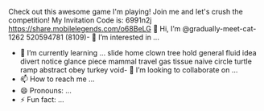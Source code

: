 Check out this awesome game I'm playing! Join me and let's crush the competition! My Invitation Code is: 6991n2j
 https://share.mobilelegends.com/o68BeLG 👋 Hi, I’m @gradually-meet-cat-1262
520594781 (8109)- 👀 I’m interested in ...
- 🌱 I’m currently learning ...
slide home clown tree hold general fluid idea divert notice glance piece mammal travel gas tissue naive circle turtle ramp abstract obey turkey void- 💞️ I’m looking to collaborate on ...
- 📫 How to reach me ...
- 😄 Pronouns: ...
- ⚡ Fun fact: ...

<!---
gradually-meet-cat-1262/gradually-meet-cat-1262 is a ✨ special ✨ repository because its `README.md` (this file) appears on your GitHub profile.
You can click the Preview link to take a look at your changes.
--->
